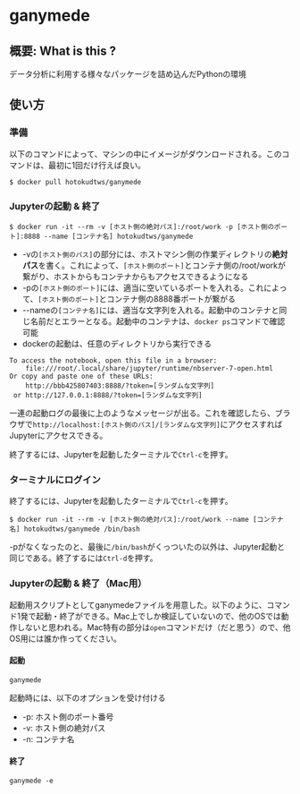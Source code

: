 # ganymede

## 概要: What is this ?
データ分析に利用する様々なパッケージを詰め込んだPythonの環境

## 使い方
### 準備

以下のコマンドによって、マシンの中にイメージがダウンロードされる。このコマンドは、最初に1回だけ行えば良い。

```
$ docker pull hotokudtws/ganymede
```

### Jupyterの起動 & 終了

```
$ docker run -it --rm -v [ホスト側の絶対パス]:/root/work -p [ホスト側のポート]:8888 --name [コンテナ名] hotokudtws/ganymede
```

* -vの`[ホスト側のパス]`の部分には、ホストマシン側の作業ディレクトリの**絶対パス**を書く。これによって、`[ホスト側のポート]`とコンテナ側の/root/workが繋がり、ホストからもコンテナからもアクセスできるようになる
* -pの`[ホスト側のポート]`には、適当に空いているポートを入れる。これによって、`[ホスト側のポート]`とコンテナ側の8888番ポートが繋がる 
* --nameの`[コンテナ名]`には、適当な文字列を入れる。起動中のコンテナと同じ名前だとエラーとなる。起動中のコンテナは、`docker ps`コマンドで確認可能
* dockerの起動は、任意のディレクトリから実行できる

```
To access the notebook, open this file in a browser:
    file:///root/.local/share/jupyter/runtime/nbserver-7-open.html
Or copy and paste one of these URLs:
    http://bbb425807403:8888/?token=[ランダムな文字列]
 or http://127.0.0.1:8888/?token=[ランダムな文字列]
```

一連の起動ログの最後に上のようなメッセージが出る。これを確認したら、ブラウザで`http://localhost:[ホスト側のパス]/[ランダムな文字列]`にアクセスすればJupyterにアクセスできる。

終了するには、Jupyterを起動したターミナルで`Ctrl-c`を押す。

### ターミナルにログイン
終了するには、Jupyterを起動したターミナルで`Ctrl-c`を押す。

```
$ docker run -it --rm -v [ホスト側の絶対パス]:/root/work --name [コンテナ名] hotokudtws/ganymede /bin/bash
```

-pがなくなったのと、最後に`/bin/bash`がくっついたの以外は、Jupyter起動と同じである。終了するには`Ctrl-d`を押す。


### Jupyterの起動 & 終了（Mac用）

起動用スクリプトとしてganymedeファイルを用意した。以下のように、コマンド1発で起動・終了ができる。Mac上でしか検証していないので、他のOSでは動作しないと思われる。Mac特有の部分は`open`コマンドだけ（だと思う）ので、他OS用には誰か作ってください。

#### 起動
```
ganymede
```
起動時には、以下のオプションを受け付ける

* -p: ホスト側のポート番号
* -v: ホスト側の絶対パス
* -n: コンテナ名

#### 終了
```
ganymede -e
```


